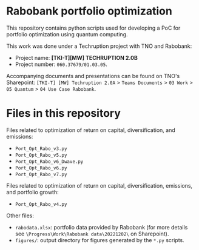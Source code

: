 # Rabobank portfolio optimization
This repository contains python scripts used for developing a PoC for portfolio optimization using quantum computing.

This work was done under a Techruption project with TNO and Rabobank:
- Project name: **[TKI-T][MW] TECHRUPTION 2.0B**
- Project number: `060.37679/01.03.05`.

Accompanying documents and presentations can be found on TNO's Sharepoint:
`[TKI-T] [MW] Techruption 2.0A` > `Teams Documents` > `03 Work` > `05 Quantum` > `04 Use Case Rabobank`.

# Files in this repository
Files related to optimization of return on capital, diversification, and emissions:

   - `Port_Opt_Rabo_v3.py`
   - `Port_Opt_Rabo_v5.py` 
   - `Port_Opt_Rabo_v6_Dwave.py` 
   - `Port_Opt_Rabo_v6.py` 
   - `Port_Opt_Rabo_v7.py` 

Files related to optimization of return on capital, diversification, emissions, and portfolio growth:

   - `Port_Opt_Rabo_v4.py`

Other files:
- `rabodata.xlsx`: portfolio data provided by Rabobank (for more details see `\Progress\Work\Rabobank data\20221202\` on Sharepoint).
- `figures/`: output directory for figures generated by the `*.py` scripts.
